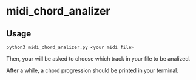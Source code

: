 # midi_chord_analizer

## Usage

`python3 midi_chord_analizer.py <your midi file>`

Then, your will be asked to choose which track in your file to be analized.

After a while, a chord progression should be printed in your terminal.
